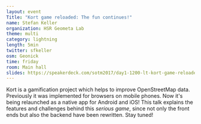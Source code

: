 ```yaml
---
layout: event
Title: "Kort game reloaded: The fun continues!"
name: Stefan Keller
organization: HSR Geometa Lab
theme: multi
category: lightning
length: 5min
twitter: sfkeller
osm: Geonick
time: friday
room: Main hall
slides: https://speakerdeck.com/sotm2017/day1-1200-lt-kort-game-reloaded
---
```

Kort is a gamification project which helps to improve OpenStreetMap data. Previously it was implemented for browsers on mobile phones. Now it's being relaunched as a native app for Android and iOS! This talk explains the features and challenges behind this _serious game_, since not only the front ends but also the backend have been rewritten. Stay tuned!

